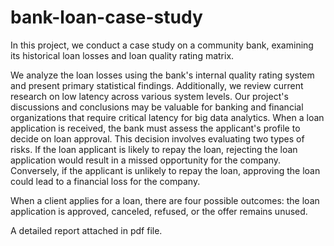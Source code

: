 # bank-loan-case-study
In this project, we conduct a case study on a community bank, examining its historical loan losses and loan quality rating matrix. 

We analyze the loan losses using the bank's internal quality rating system and present primary statistical findings. Additionally, we review current research on low latency across various system levels. Our project's discussions and conclusions may be valuable for banking and financial organizations that require critical latency for big data analytics.
When a loan application is received, the bank must assess the applicant's profile to decide on loan approval. This decision involves evaluating two types of risks.
If the loan applicant is likely to repay the loan, rejecting the loan application would result in a missed opportunity for the company. Conversely, if the applicant is unlikely to repay the loan, approving the loan could lead to a financial loss for the company.


When a client applies for a loan, there are four possible outcomes: the loan application is approved, canceled, refused, or the offer remains unused.

A detailed report attached in pdf file.

